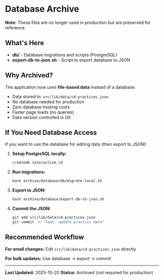 # Database Archive

**Note:** These files are no longer used in production but are preserved for reference.

## What's Here

- **db/** - Database migrations and scripts (PostgreSQL)
- **export-db-to-json.sh** - Script to export database to JSON

## Why Archived?

The application now uses **file-based data** instead of a database:
- Data stored in: `src/lib/data/cd-practices.json`
- No database needed for production
- Zero database hosting costs
- Faster page loads (no queries)
- Data version controlled in Git

## If You Need Database Access

If you want to use the database for editing data (then export to JSON):

1. **Setup PostgreSQL locally:**
   ```bash
   createdb interactive_cd
   ```

2. **Run migrations:**
   ```bash
   bash archive/database/db/migrate-local.sh
   ```

3. **Export to JSON:**
   ```bash
   bash archive/database/export-db-to-json.sh
   ```

4. **Commit the JSON:**
   ```bash
   git add src/lib/data/cd-practices.json
   git commit -m "feat: update practice data"
   ```

## Recommended Workflow

**For small changes:** Edit `src/lib/data/cd-practices.json` directly

**For bulk updates:** Use database → export → commit

---

**Last Updated:** 2025-10-20
**Status:** Archived (not required for production)
